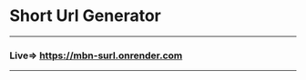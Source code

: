 # Short Url Generator 
---------------------
### Live=> https://mbn-surl.onrender.com
-------------------------------------
